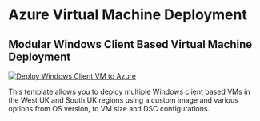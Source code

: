 # Azure Virtual Machine Deployment

## Modular Windows Client Based Virtual Machine Deployment

[![Deploy Windows Client VM to Azure](https://aka.ms/deploytoazurebutton)](https://portal.azure.com/#create/Microsoft.Template/uri/https%3A%2F%2Fraw.githubusercontent.com%2Fbalticapprenticeships%2Fazurevmdeployment%2Fmain%2FwindowsClient%2FclientMain.json/createUIDefinitionUri/https%3A%2F%2Fraw.githubusercontent.com%2Fbalticapprenticeships%2Fazurevmdeployment%2Fmain%2FwindowsClient%2FuiWcDefinition.json)

This template allows you to deploy multiple Windows client based VMs in the West UK and South UK regions using a custom image and various options from OS version, to VM size and DSC configurations.